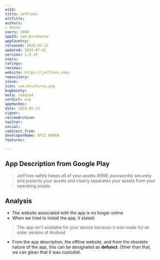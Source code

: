 ```yaml
---
wsId: 
title: JetFinex
altTitle: 
authors:
- danny
users: 1000
appId: com.btcckorea
appCountry: 
released: 2019-01-22
updated: 2019-07-01
version: 1.0.19
stars: 
ratings: 
reviews: 
website: https://jetfinex.com/
repository: 
issue: 
icon: com.btcckorea.png
bugbounty: 
meta: removed
verdict: wip
appHashes: 
date: 2023-05-13
signer: 
reviewArchive: 
twitter: 
social: 
redirect_from: 
developerName: BTCC KOREA
features: 

---
```


## App Description from Google Play 

> JetFinex safely keeps all of your assets (KRW, passwords) securely and protects your assets and clearly separates your assets from your operating assets.

## Analysis 

- The website associated with the app is no longer online
- When we tried to install the app, it stated: 

> The app isn't available for your device because it was made for an older version of Android 

- From the app description, the offline website, and from the obsolete nature of the app, this can be designated as **defunct**. Other than that, we can glean that it was custodial.
